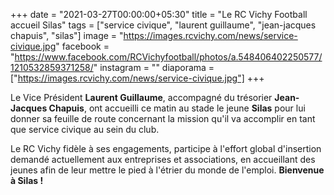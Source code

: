 +++
date = "2021-03-27T00:00:00+05:30"
title = "Le RC Vichy Football accueil Silas"
tags = ["service civique", "laurent guillaume", "jean-jacques chapuis", "silas"]
image = "https://images.rcvichy.com/news/service-civique.jpg"
facebook = "https://www.facebook.com/RCVichyfootball/photos/a.548406402250577/1210532859371258/"
instagram = ""
diaporama = ["https://images.rcvichy.com/news/service-civique.jpg"]
+++

Le Vice Président **Laurent Guillaume**, accompagné du trésorier **Jean-Jacques Chapuis**, ont accueilli ce matin au stade le jeune **Silas** pour lui donner sa feuille de route concernant la mission qu'il va accomplir en tant que service civique au sein du club.  

Le RC Vichy fidèle à ses engagements, participe à l'effort global d'insertion demandé actuellement aux entreprises et associations, en accueillant des jeunes afin de leur mettre le pied à l'étrier du monde de l'emploi. **Bienvenue à Silas !**

